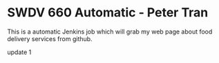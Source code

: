 # SWDV 660 Automatic - Peter Tran

This is a automatic Jenkins job which will grab my web page about food delivery services from github.

update 1